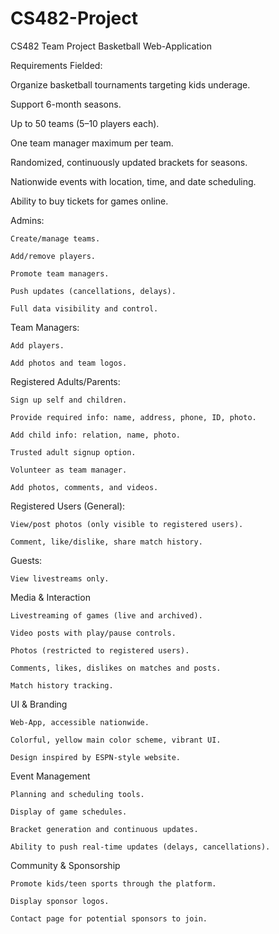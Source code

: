 # CS482-Project
CS482 Team Project Basketball Web-Application

Requirements Fielded:

Organize basketball tournaments targeting kids underage.

Support 6-month seasons.

Up to 50 teams (5–10 players each).

One team manager maximum per team.

Randomized, continuously updated brackets for seasons.

Nationwide events with location, time, and date scheduling.

Ability to buy tickets for games online.


Admins:

	Create/manage teams.
	
	Add/remove players.
	
	Promote team managers.
	
	Push updates (cancellations, delays).
	
	Full data visibility and control.

Team Managers:

	Add players.

	Add photos and team logos.

Registered Adults/Parents:

	Sign up self and children.

	Provide required info: name, address, phone, ID, photo.

	Add child info: relation, name, photo.

	Trusted adult signup option.

	Volunteer as team manager.

	Add photos, comments, and videos.

Registered Users (General):

	View/post photos (only visible to registered users).

	Comment, like/dislike, share match history.

Guests:

	View livestreams only.

Media & Interaction

	Livestreaming of games (live and archived).
	
	Video posts with play/pause controls.
	
	Photos (restricted to registered users).
	
	Comments, likes, dislikes on matches and posts.
	
	Match history tracking.


UI & Branding

	Web-App, accessible nationwide.
	
	Colorful, yellow main color scheme, vibrant UI.
	
	Design inspired by ESPN-style website.
	
Event Management

	Planning and scheduling tools.
	
	Display of game schedules.
	
	Bracket generation and continuous updates.
	
	Ability to push real-time updates (delays, cancellations).

Community & Sponsorship
	
	Promote kids/teen sports through the platform.
	
	Display sponsor logos.
	
	Contact page for potential sponsors to join.
